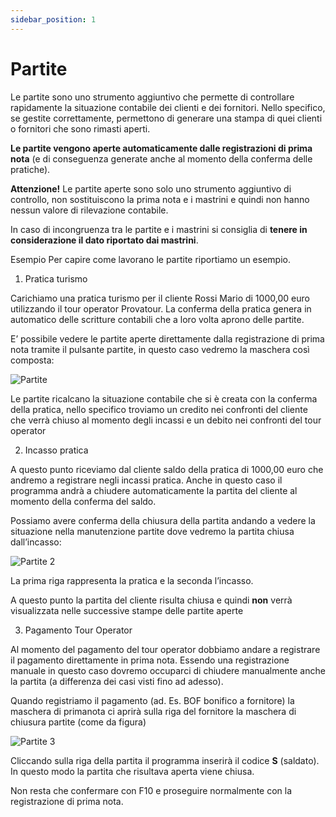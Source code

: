 ```yaml
---
sidebar_position: 1
---
```


# Partite

Le partite sono uno strumento aggiuntivo che permette di controllare rapidamente la situazione contabile dei clienti e dei fornitori. Nello specifico, se gestite correttamente, permettono di generare una stampa di quei clienti o fornitori che sono rimasti aperti.

**Le partite vengono aperte automaticamente dalle registrazioni di prima nota** (e di conseguenza generate anche al momento della conferma delle pratiche).

**Attenzione!**
Le partite aperte sono solo uno strumento aggiuntivo di controllo, non sostituiscono la prima nota e i mastrini e quindi non hanno nessun valore di rilevazione contabile.

In caso di incongruenza tra le partite e i mastrini si consiglia di **tenere in considerazione il
dato riportato dai mastrini**.

Esempio
Per capire come lavorano le partite riportiamo un esempio.

1. Pratica turismo

  Carichiamo una pratica turismo per il cliente Rossi Mario di 1000,00 euro utilizzando il tour operator Provatour.
  La conferma della pratica genera in automatico delle scritture contabili che a loro volta aprono delle partite.

  E’ possibile vedere le partite aperte direttamente dalla registrazione di prima nota tramite il pulsante partite, in questo caso vedremo la maschera così composta:

<div class="text--center">
  <img src="/img/183-partite.png" alt="Partite"/>
</div>

Le partite ricalcano la situazione contabile che si è creata con la conferma della pratica, nello specifico troviamo un credito nei confronti del cliente che verrà chiuso al momento degli incassi e un debito nei confronti del tour operator

2. Incasso pratica

  A questo punto riceviamo dal cliente saldo della pratica di 1000,00 euro che andremo a registrare negli incassi pratica. Anche in questo caso il programma andrà a chiudere automaticamente la partita del cliente al momento della conferma del saldo.

  Possiamo avere conferma della chiusura della partita andando a vedere la situazione nella manutenzione partite dove vedremo la partita chiusa dall’incasso:

<div class="text--center">
  <img src="/img/184-partite2.png" alt="Partite 2"/>
</div>

La prima riga rappresenta la pratica e la seconda l’incasso.

A questo punto la partita del cliente risulta chiusa e quindi **non** verrà visualizzata nelle successive stampe delle partite aperte

3. Pagamento Tour Operator

  Al momento del pagamento del tour operator dobbiamo andare a registrare il pagamento direttamente in prima nota. Essendo una registrazione manuale in questo caso dovremo occuparci di chiudere manualmente anche la partita (a differenza dei casi visti fino ad adesso).

  Quando registriamo il pagamento (ad. Es. BOF bonifico a fornitore) la maschera di primanota ci aprirà sulla riga del fornitore la maschera di chiusura partite (come da figura)

<div class="text--center">
  <img src="/img/185-partite3.png" alt="Partite 3"/>
</div>

Cliccando sulla riga della partita il programma inserirà il codice **S** (saldato). In questo modo la partita che risultava aperta viene chiusa.

Non resta che confermare con F10 e proseguire normalmente con la registrazione di prima nota.
